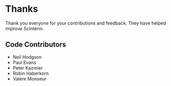 # Thanks

Thank you everyone for your contributions and feedback. They have helped improve
Scinterm.

## Code Contributors

* Neil Hodgson
* Paul Evans
* Peter Kazmier
* Robin Haberkorn
* Valere Monseur
